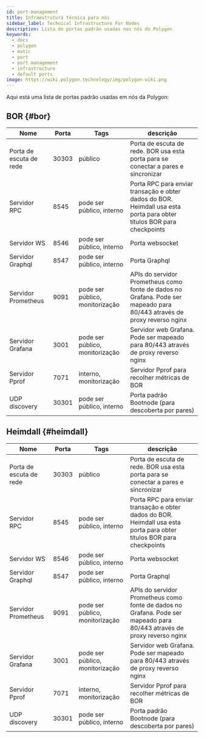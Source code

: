```yaml
---
id: port-management
title: Infraestrutura técnica para nós
sidebar_label: Technical Infrastructure For Nodes
description: Lista de portas padrão usadas nos nós do Polygon
keywords:
  - docs
  - polygon
  - matic
  - port
  - port management
  - infrastructure
  - default ports
image: https://wiki.polygon.technology/img/polygon-wiki.png
---
```


Aqui está uma lista de portas padrão usadas em nós da Polygon:

## BOR {#bor}

| ﻿Nome | Porta | Tags | descrição |
|------------------------|-------|---------------------------|----------------------------------------------------------------------------------------------------------------|
| Porta de escuta de rede | 30303 | público | Porta de escuta de rede. BOR usa esta porta para se conectar a pares e sincronizar |
| Servidor RPC | 8545 | pode ser público, interno | Porta RPC para enviar transação e obter dados do BOR. Heimdall usa esta porta para obter títulos BOR para checkpoints |
| Servidor WS | 8546 | pode ser público, interno | Porta websocket |
| Servidor Graphql | 8547 | pode ser público, interno | Porta Graphql |
| Servidor Prometheus | 9091 | pode ser público, monitorização | APIs do servidor Prometheus como fonte de dados no Grafana. Pode ser mapeado para 80/443 através de proxy reverso nginx |
| Servidor Grafana | 3001 | pode ser público, monitorização | Servidor web Grafana. Pode ser mapeado para 80/443 através de proxy reverso nginx |
| Servidor Pprof | 7071 | interno, monitorização | Servidor Pprof para recolher métricas de BOR |
| UDP discovery | 30301 | pode ser público, interno | Porta padrão Bootnode (para descoberta por pares) |

## Heimdall {#heimdall}

| ﻿Nome | Porta | Tags | descrição |
|------------------------|-------|---------------------------|----------------------------------------------------------------------------------------------------------------|
| Porta de escuta de rede | 30303 | público | Porta de escuta de rede. BOR usa esta porta para se conectar a pares e sincronizar |
| Servidor RPC | 8545 | pode ser público, interno | Porta RPC para enviar transação e obter dados do BOR. Heimdall usa esta porta para obter títulos BOR para checkpoints |
| Servidor WS | 8546 | pode ser público, interno | Porta websocket |
| Servidor Graphql | 8547 | pode ser público, interno | Porta Graphql |
| Servidor Prometheus | 9091 | pode ser público, monitorização | APIs do servidor Prometheus como fonte de dados no Grafana. Pode ser mapeado para 80/443 através de proxy reverso nginx |
| Servidor Grafana | 3001 | pode ser público, monitorização | Servidor web Grafana. Pode ser mapeado para 80/443 através de proxy reverso nginx |
| Servidor Pprof | 7071 | interno, monitorização | Servidor Pprof para recolher métricas de BOR |
| UDP discovery | 30301 | pode ser público, interno | Porta padrão Bootnode (para descoberta por pares) |